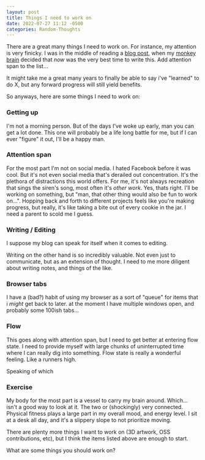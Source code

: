 ```yaml
---
layout: post
title: Things I need to work on
date: 2022-07-27 11:12 -0500
categories: Random-Thoughts
---
```


There are a great many things I need to work on. For instance, my attention is very finicky. I was in the middle of reading a [blog post](https://shuvomoy.github.io/blogs/posts/Knuth-on-work-habits-and-problem-solving-and-happiness/), when my [monkey brain](https://waitbutwhy.com/2013/10/why-procrastinators-procrastinate.html) decided that _now_ was the very best time to write this. Add attention span to the list...

It might take me a great many years to finally be able to say i've "learned" to do X, but any forward progress will still yield benefits.

So anyways, here are some things I need to work on:

### Getting up

I'm not a morning person. But of the days I've woke up early, man you can get a lot done. This one will probably be a life long battle for me, but if I can ever "figure" it out, I'll be a happy man.

### Attention span

For the most part I'm not on social media. I hated Facebook before it was cool. But it's not even social media that's derailed out concentration. It's the plethora of distractions this world offers. For me, it's not always recreation that sings the siren's song, most often it's _other work_. Yes, thats right. I'll be working on something, but "man, that other thing would also be fun to work on...". Hopping back and forth to different projects feels like you're making progress, but really, it's like taking a bite out of every cookie in the jar. I need a parent to scold me I guess.

### Writing / Editing

I suppose my blog can speak for itself when it comes to editing.

Writing on the other hand is so incredibly valuable. Not even just to communicate, but as an extension of thought. I need to me more diligent about writing notes, and things of the like.

### Browser tabs

I have a (bad?) habit of using my browser as a sort of "queue" for items that i _might_ get back to later. at the moment I have multiple windows open, and probably some 100ish tabs...

### Flow

This goes along with attention span, but I need to get better at entering flow state. I need to provide myself with large chunks of uninterrupted time where I can really dig into something. Flow state is really a wonderful feeling. Like a runners high.

Speaking of which

### Exercise

My body for the most part is a vessel to carry my brain around. Which... isn't a good way to look at it. The two or (shockingly) very connected. Physical fitness plays a large part in my overall mood, and energy level. I sit at a desk all day, and it's a slippery slope to not prioritize moving.

There are plenty more things I want to work on (3D artwork, OSS contributions, etc), but I think the items listed above are enough to start.

What are some things you should work on?

